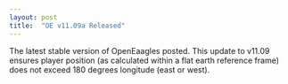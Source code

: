```yaml
---
layout: post
title:  "OE v11.09a Released"
---
```

The latest stable version of OpenEaagles posted. This update to v11.09 ensures player position (as calculated within a flat earth reference frame) does not exceed 180 degrees longitude (east or west).
